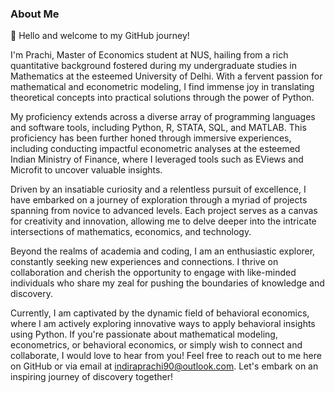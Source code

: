 ### About Me


👋 Hello and welcome to my GitHub journey!

I'm Prachi, Master of Economics student at NUS, hailing from a rich quantitative background fostered during my undergraduate studies in Mathematics at the esteemed University of Delhi. With a fervent passion for mathematical and econometric modeling, I find immense joy in translating theoretical concepts into practical solutions through the power of Python.

My proficiency extends across a diverse array of programming languages and software tools, including Python, R, STATA, SQL, and MATLAB. This proficiency has been further honed through immersive experiences, including conducting impactful econometric analyses at the esteemed Indian Ministry of Finance, where I leveraged tools such as EViews and Microfit to uncover valuable insights.

Driven by an insatiable curiosity and a relentless pursuit of excellence, I have embarked on a journey of exploration through a myriad of projects spanning from novice to advanced levels. Each project serves as a canvas for creativity and innovation, allowing me to delve deeper into the intricate intersections of mathematics, economics, and technology.

Beyond the realms of academia and coding, I am an enthusiastic explorer, constantly seeking new experiences and connections. I thrive on collaboration and cherish the opportunity to engage with like-minded individuals who share my zeal for pushing the boundaries of knowledge and discovery.

Currently, I am captivated by the dynamic field of behavioral economics, where I am actively exploring innovative ways to apply behavioral insights using Python. If you're passionate about mathematical modeling, econometrics, or behavioral economics, or simply wish to connect and collaborate, I would love to hear from you! Feel free to reach out to me here on GitHub or via email at indiraprachi90@outlook.com. Let's embark on an inspiring journey of discovery together! 

